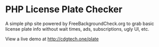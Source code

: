 # PHP License Plate Checker

A simple php site powered by FreeBackgroundCheck.org to grab basic license plate info without wait times, ads, subscriptions, ugly UI, etc.

View a live demo at http://cdgtech.one/plate
